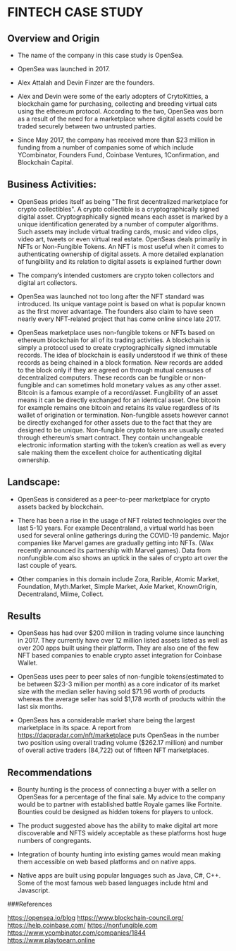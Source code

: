 # FINTECH CASE STUDY

## Overview and Origin

* The name of the company in this case study is OpenSea.

* OpenSea was launched in 2017.

* Alex Attalah and Devin Finzer are the founders.

* Alex and Devin were some of the early adopters of CrytoKitties, a blockchain game for purchasing, collecting and breeding virtual cats using the ethereum protocol. According to the two, OpenSea was born as a result of the need for a marketplace where digital assets could be traded securely between two untrusted parties. 

* Since May 2017, the company has received more than $23 million in funding from a number of companies some of which include YCombinator, Founders Fund, Coinbase Ventures, 1Confirmation, and Blockchain Capital.


## Business Activities:

* OpenSeas prides itself as being "The first decentralized marketplace for crypto collectibles". A crypto collectible is a cryptographically signed digital asset. Cryptographically signed means each asset is marked by a unique identification generated by a number of computer algorithms. Such assets may include  virtual trading cards, music and video clips, video art, tweets or even virtual real estate. OpenSeas deals primarily in NFTs or Non-Fungible Tokens. An NFT is most useful when it comes to authenticating ownership of digital assets.  A more detailed explanation of fungibility and its relation to digital assets is explained further down 

* The company’s intended customers are crypto token collectors and digital art collectors.

* OpenSea was launched not too long after the NFT standard was introduced. Its unique vantage point is based on what is popular known as the first mover advantage. The founders  also claim to have seen nearly every NFT-related project that has come online since late 2017.

* OpenSeas marketplace uses non-fungible tokens or NFTs based on ethereum blockchain for all of its trading activities. A blockchain is simply a protocol used to create cryptographically signed immutable records. The idea of blockchain is easily understood if we think of these records as being chained in a block formation. New records are added to the block only if they are agreed on through mutual censuses of decentralized computers. These records can be fungible or non-fungible and can sometimes hold monetary values as  any other asset. Bitcoin is a famous example of a record/asset. Fungibility of an asset means it can be directly exchanged for an identical asset. One bitcoin for example remains one bitcoin and retains its value regardless of  its wallet of origination or termination. Non-fungible assets however cannot be directly exchanged for other assets due to the fact that they are designed to be unique. Non-fungible crypto tokens are usually created through ethereum’s smart contract.  They contain unchangeable electronic information starting with the token’s creation as well as every sale making them the excellent choice for authenticating digital ownership.


## Landscape:

* OpenSeas is considered as a peer-to-peer marketplace for crypto assets backed by blockchain. 

*  There has been a rise in the usage of NFT related technologies over the last 5-10 years. For example Decentraland, a virtual world has been used for several online gatherings during the COVID-19 pandemic. Major companies like Marvel games are gradually getting into NFTs. (Wax recently announced its partnership with Marvel games). Data from nonfungible.com also shows  an uptick in the sales of crypto art over the last couple of years.

* Other companies in this domain include Zora, Rarible, Atomic Market, Foundation, Myth.Market, Simple Market, Axie Market, KnownOrigin, Decentraland, Miime, Collect.

## Results

* OpenSeas has had over $200 million in trading volume since launching in 2017. They currently have over 12 million listed assets listed as well as over 200 apps built using their platform. They are also one of the few NFT based companies to enable crypto asset integration for Coinbase Wallet.


* OpenSeas uses peer to peer sales of non-fungible tokens(estimated to be between $23-3 million per month) as a core indicator of its market size with the median seller having sold $71.96 worth of products whereas the average seller has sold $1,178 worth of products within the last six months.

* OpenSeas has a considerable market share being the largest marketplace in its space. A report from https://dappradar.com/nft/marketplace puts OpenSeas in the number two position using overall trading volume ($262.17 million) and number of overall active traders (84,722) out of fifteen NFT marketplaces.



## Recommendations

*  Bounty hunting is the process of connecting a buyer with a seller on OpenSeas for a percentage of the final sale. My advice to the company would be to partner with established battle Royale games like Fortnite. Bounties could be designed as hidden tokens for players to unlock.

* The product suggested above has the ability to make digital art more discoverable and NFTS widely acceptable as these platforms host huge numbers of congregants.

* Integration of bounty hunting into existing games would mean making them accessible on web based platforms and on native apps.

* Native apps are built using popular languages such as Java, C#, C++. Some of the most famous web based languages include html and Javascript.


###References

https://opensea.io/blog
https://www.blockchain-council.org/
https://help.coinbase.com/
https://nonfungible.com
https://www.ycombinator.com/companies/1844
https://www.playtoearn.online
